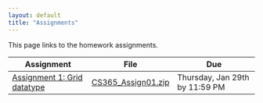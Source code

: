 ```yaml
---
layout: default
title: "Assignments"
---
```


This page links to the homework assignments.

Assignment | File | Due
---------- | ---- | ---
[Assignment 1: Grid datatype](assign01.html) | [CS365\_Assign01.zip](CS365_Assign01.zip) | Thursday, Jan 29th by 11:59 PM
